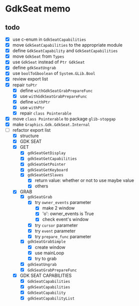 GdkSeat memo
============

todo
----

* [x] use c-enum in `GdkSeatCapabilities`
* [x] move `GdkSeatCapabilities` to the appropriate module
* [x] define `GdkSeatCapability` and `GdkSeatCapabilities`
* [x] move `GdkSeat` from `Types`
* [x] use `GdkSeat` instead of `Ptr GdkSeat`
* [x] define `gdkSeatUngrab`
* [x] use `boolToGboolean` of `System.GLib.Bool`
* [x] review export list
* [x] repair `toPtr`
	+ [x] define `withGdkSeatGrabPrepareFunc`
	+ [x] use `withGdkSeatGrabPrepareFunc`
	+ [x] define `withPtr`
	+ [x] use `withPtr`
	+ [x] repair `class Pointerable`
* [x] move `class Pointerable` to package `glib-stopgap`
* [x] make `Graphics.Gdk.GdkSeat.Internal`
* [ ] refactor export list
	+ [x] structure
	+ [x] GDK SEAT
	+ [x] GET
		- [x] `gdkSeatGetDisplay`
		- [x] `gdkSeatGetCapabilities`
		- [x] `gdkSeatGetPointer`
		- [x] `gdkSeatGetKeyboard`
		- [x] `gdkSeatGetSlaves`
			* [x] return value: whether or not to use maybe value
			* [x] others
	+ [x] GRAB
		- [x] `gdkSeatGrab`
			* [x] try `owner_events` parameter
				+ [x] make 2 window
				+ [x] 'o': owner_events is True
				+ [x] check event's window
			* [x] try `cursor` parameter
			* [x] try `event` parameter
			* [x] try `prepare_func` parameter
		- [x] `gdkSeatGrabSimple`
			* [x] create window
			* [x] use mainLoop
			* [x] try to grab
		- [x] `gdkSeatUngrab`
		- [x] `GdkSeatGrabPrepareFunc`
	+ [x] GDK SEAT CAPABILITIES
		- [x] `GdkSeatCapabilities`
		- [x] `gdkSeatCapabilities`
		- [x] `GdkSeatCapability`
		- [x] `gdkSeatCapabilityList`
